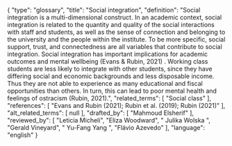 {
    "type": "glossary",
    "title": "Social integration",
    "definition": "Social integration is a multi-dimensional construct. In an academic context, social integration is related to the quantity and quality of the social interactions with staff and students, as well as the sense of connection and belonging to the university and the people within the institute. To be more specific, social support, trust, and connectedness are all variables that contribute to social integration. Social integration has important implications for academic outcomes and mental wellbeing (Evans & Rubin, 2021) . Working class students are less likely to integrate with other students, since they have differing social and economic backgrounds and less disposable income. Thus they are not able to experience as many educational and fiscal opportunities than others. In turn, this can lead to poor mental health and feelings of ostracism (Rubin, 2021).",
    "related_terms": [
        "Social class"
    ],
    "references": [
        "Evans and Rubin (2021); Rubin et al. (2019); Rubin (2021)"
    ],
    "alt_related_terms": [
        null
    ],
    "drafted_by": [
        "Mahmoud Elsherif"
    ],
    "reviewed_by": [
        "Leticia Micheli",
        "Eliza Woodward",
        " Julika Wolska ",
        "Gerald Vineyard",
        " Yu-Fang Yang ",
        "Flávio Azevedo"
    ],
    "language": "english"
}
